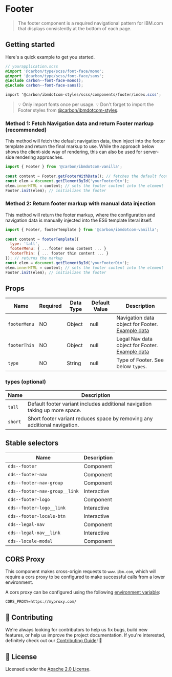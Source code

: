 # Footer

> The footer component is a required navigational pattern for IBM.com that
> displays consistently at the bottom of each page.

## Getting started

Here's a quick example to get you started.

```scss
// yourapplication.scss
@import '@carbon/type/scss/font-face/mono';
@import '@carbon/type/scss/font-face/sans';
@include carbon--font-face-mono();
@include carbon--font-face-sans();

import '@carbon/ibmdotcom-styles/scss/components/footer/index.scss';
```

> 💡 Only import fonts once per usage. 💡 Don't forget to import the Footer
> styles from
> [@carbon/ibmdotcom-styles](https://github.com/carbon-design-system/ibm-dotcom-library/blob/master/packages/styles).

### Method 1: Fetch Navigation data and return Footer markup (recommended)

This method will fetch the default navigation data, then inject into the footer
template and return the final markup to use. While the approach below shows the
client-side way of rendering, this can also be used for server-side rendering
approaches. ​

```javascript
import { Footer } from '@carbon/ibmdotcom-vanilla';
​
const content = Footer.getFooterWithData(); // fetches the default footer content, then returns the footer markup
const elem = document.getElementById('yourFooterDiv');
elem.innerHTML = content; // sets the footer content into the element
Footer.init(elem); // initializes the footer
```

### Method 2: Return footer markup with manual data injection

This method will return the footer markup, where the configuration and
navigation data is manually injected into the ES6 template literal itself. ​

```javascript
import { Footer, footerTemplate } from '@carbon/ibmdotcom-vanilla';
​
const content = footerTemplate({
  type: 'tall',
  footerMenu: { ...footer menu content ... }
  footerThin: { ... footer thin content ... }
}); // returns the markup
const elem = document.getElementById('yourFooterDiv');
elem.innerHTML = content; // sets the footer content into the element
Footer.init(elem); // initializes the footer
```

## Props

| Name         | Required | Data Type | Default Value | Description                                                                                                                                                                              |
| ------------ | -------- | --------- | ------------- | ---------------------------------------------------------------------------------------------------------------------------------------------------------------------------------------- |
| `footerMenu` | NO       | Object    | null          | Navigation data object for Footer. [Example data](https://github.com/carbon-design-system/ibm-dotcom-library/blob/master/packages/react/src/components/Footer/__data__/footer-menu.json) |
| `footerThin` | NO       | Object    | null          | Legal Nav data object for Footer. [Example data](https://github.com/carbon-design-system/ibm-dotcom-library/blob/master/packages/react/src/components/Footer/__data__/footer-thin.json)  |
| `type`       | NO       | String    | null          | Type of Footer. See below `types`.                                                                                                                                                       |

### types (optional)

| Name    | Description                                                                 |
| ------- | --------------------------------------------------------------------------- |
| `tall`  | Default footer variant includes additional navigation taking up more space. |
| `short` | Short footer variant reduces space by removing any additional navigation.   |

## Stable selectors

| Name                          | Description |
| ----------------------------- | ----------- |
| `dds--footer`                 | Component   |
| `dds--footer-nav`             | Component   |
| `dds--footer-nav-group`       | Component   |
| `dds--footer-nav-group__link` | Interactive |
| `dds--footer-logo`            | Component   |
| `dds--footer-logo__link`      | Interactive |
| `dds--footer-locale-btn`      | Interactive |
| `dds--legal-nav`              | Component   |
| `dds--legal-nav__link`        | Interactive |
| `dds--locale-modal`           | Component   |

## CORS Proxy

This component makes cross-origin requests to `www.ibm.com`, which will require
a cors proxy to be configured to make successful calls from a lower environment.

A cors proxy can be configured using the following
[environment variable](https://github.com/carbon-design-system/ibm-dotcom-library/blob/master/packages/react/docs/environment-variables.md):

`CORS_PROXY=https://myproxy.com/`

## 🙌 Contributing

We're always looking for contributors to help us fix bugs, build new features,
or help us improve the project documentation. If you're interested, definitely
check out our
[Contributing Guide](https://github.com/carbon-design-system/ibm-dotcom-library/blob/master/.github/CONTRIBUTING.md)!
👀

## 📝 License

Licensed under the
[Apache 2.0 License](https://github.com/carbon-design-system/ibm-dotcom-library/blob/master/LICENSE).
